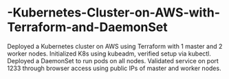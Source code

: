# -Kubernetes-Cluster-on-AWS-with-Terraform-and-DaemonSet
Deployed a Kubernetes cluster on AWS using Terraform with 1 master and 2 worker nodes. Initialized K8s using kubeadm, verified setup via kubectl. Deployed a DaemonSet to run pods on all nodes. Validated service on port 1233 through browser access using public IPs of master and worker nodes.
